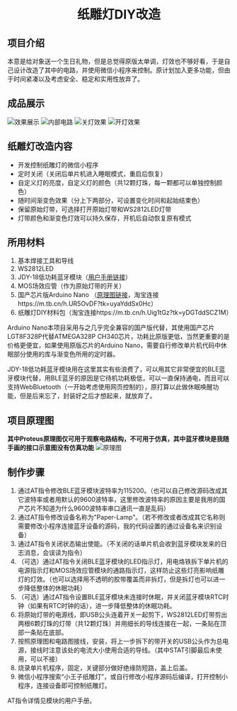 # <center>纸雕灯DIY改造</center>
## 项目介绍
本意是给对象送一个生日礼物，但是总觉得原版太单调，灯效也不够好看，于是自己设计改造了其中的电路，并使用微信小程序来控制。原计划加入更多功能，但由于时间紧凑以及考虑安全、稳定和实用性放弃了。

## 成品展示
![效果展示](./展示/效果展示.gif)
![内部电路](./展示/内部电路.jpg)
![关灯效果](./展示/正面.jpg)
![开灯效果](./展示/开灯.jpg)

## 纸雕灯改造内容
* 开发控制纸雕灯的微信小程序
* 定时关闭（关闭后单片机进入睡眠模式，重启后恢复）
* 自定义灯的亮度，自定义灯的颜色（共12颗灯珠，每一颗都可以单独控制颜色）
* 随时间渐变色效果（分上下两部分，可设置变化时间和起始结束色）
* 保留原始灯带，可选择打开原始灯带和WS2812LED灯带
* 灯带颜色和渐变色灯效可以持久保存，开机后自动恢复原有模式

## 所用材料
1. 基本焊接工具和导线
2. WS2812LED
3. JDY-18低功耗蓝牙模块（[用户手册链接](./资料/JDY-18蓝牙4.2模块JDY-18-V1.7.pdf)）
4. MOS场效应管（作为原始灯带的开关）
5. 国产芯片版Arduino Nano （[原理图链接](./资料/LGT328P-LQFP32-Nano.pdf)，淘宝连接https://m.tb.cn/h.UR5OvDF?tk=uyaYddSx0Hc） 
6. 纸雕灯DIY材料包（淘宝连接https://m.tb.cn/h.Uig1tGz?tk=yDGTddSCZ1M）

Arduino Nano本项目采用与之几乎完全兼容的国产版代替，其使用国产芯片LGT8F328P代替ATMEGA328P CH340芯片，功耗比原版更低，当然更重要的是价格更便宜，如果使用原版芯片的Arduino Nano，需要自行修改单片机代码中休眠部分使用的库与渐变色所用的定时器。

JDY-18低功耗蓝牙模块用在这里其实有些浪费了，可以用其它非常便宜的BLE蓝牙模块代替，用BLE蓝牙的原因是它待机功耗极低，可以一直保持通电，而且可以支持WebBluetooth（一开始考虑使用网页控制的），原打算以此做休眠唤醒功能，但是后来忘了，封装好之后才想起来，就放弃了。

## 项目原理图
**其中Proteus原理图仅可用于观察电路结构，不可用于仿真，其中蓝牙模块是我随手画的接口示意图没有仿真功能**
![原理图](./原理图/项目原理图.png)

## 制作步骤
1. 通过AT指令修改BLE蓝牙模块波特率为115200。（也可以自己修改源码改成其它波特率或者用默认的9600波特率，这里修改波特率的原因主要是我用的国产芯片不知道为什么9600波特率串口通讯一直是乱码）
2. 通过AT指令修改设备名称为"Paper-Lamp"。（若不修改或者改成其它名称则需要修改小程序连接蓝牙设备的源码，我的代码设置的通过设备名来识别设备）
3. 通过AT指令关闭状态输出使能。（不关闭的话单片机会收到蓝牙模块发来的日志消息，会误读为指令）
4. （可选）通过AT指令关闭BLE蓝牙模块的LED指示灯，用电烙铁拆下单片机的电源指示灯和MOS场效应管模块的通路指示灯，这样防止这些灯亮影响纸雕灯的灯效。（也可以选择用不透明的胶带覆盖而非拆灯，但是拆灯也可以进一步降低整体的休眠功耗）
5. （可选）通过AT指令设置BLE蓝牙模块未连接时休眠，并关闭蓝牙模块RTC时钟（如果有RTC时钟的话），进一步降低整体的休眠功耗。
6. 将原始灯带的电源线，即USB公头连着开关一起剪下，WS2812LED灯带剪出两根6颗灯珠的灯带（共12颗灯珠）并用细长的导线连接在一起，一条贴在顶部一条贴在底部。
7. 按照原理图和电路图接线，安装，将上一步拆下的带开关的USB公头作为总电源，接线时注意该处的电流大小使用合适的导线。（其中STAT引脚最后未使用，可以不接）
8. 烧录单片机程序，固定，关键部分做好绝缘防短路，盖上后盖。
9. 微信小程序搜索“小王子纸雕灯”，或自行修改小程序源码后编译，打开控制小程序，连接设备即可控制纸雕灯。

AT指令详情见模块的用户手册。
